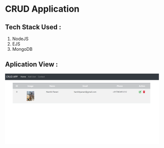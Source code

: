 # CRUD Application


## Tech Stack Used : 
1) NodeJS
2) EJS
3) MongoDB

## Aplication View :

![Alt text](/img/image.png)
